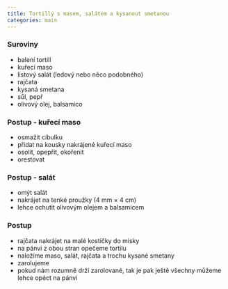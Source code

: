 ```yaml
---
title: Tortilly s masem, salátem a kysanout smetanou
categories: main
---
```


### Suroviny
- balení tortill
- kuřecí maso
- listový salát (ledový nebo něco podobného)
- rajčata
- kysaná smetana
- sůl, pepř
- olivový olej, balsamico

### Postup - kuřecí maso
- osmažit cibulku
- přidat na kousky nakrájené kuřecí maso
- osolit, opepřit, okořenit
- orestovat

### Postup - salát
- omýt salát
- nakrájet na tenké proužky (4 mm × 4 cm)
- lehce ochutit olivovým olejem a balsamicem

### Postup
- rajčata nakrájet na malé kostičky do misky
- na pánvi z obou stran opečeme tortilu
- naložíme maso, salát, rajčata a trochu kysané smetany
- zarolujeme
- pokud nám rozumně drží zarolované, tak je pak ještě všechny můžeme lehce opéct na pánvi
